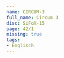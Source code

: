 ```yaml
---
name: CIRCUM-3
full_name: Circum 3
disc: SiFoX-15
page: 42/1
missing: true
tags:
- Englisch
---
```

